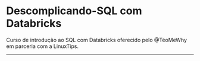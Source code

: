 # Descomplicando-SQL com Databricks
Curso de introdução ao SQL com Databricks oferecido pelo @TéoMeWhy em parceria com a LinuxTips.

****

